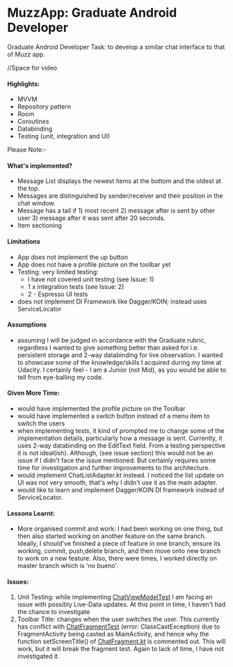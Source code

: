 # MuzzApp: Graduate Android Developer

Graduate Android Developer Task: to develop a similar chat interface to that of Muzz app. 

//Space for video

#### Highlights:
- MVVM
- Repository pattern
- Room
- Coroutines
- Databinding
- Testing (unit, integration and UI)

Please Note:-  

#### What's implemented?
- Message List displays the newest items at the bottom and the oldest at the top.
- Messages are distinguished by sender/receiver and their position in the chat window.
- Message has a tail if 1) most recent 2) message after is sent by other user 3) message after it was sent after 20 seconds.
- Item sectioning


#### Limitations
- App does not implement the up button
- App does not have a profile picture on the toolbar yet
- Testing: very limited testing:
    - I have not covered unit testing (see Issue: 1)
    - 1 x integration tests (see Issue: 2)
    - 2 - Espresso UI tests
- does not implement DI Framework like Dagger/KOIN; instead uses ServiceLocator


#### Assumptions
- assuming I will be judged in accordance with the Graduate rubric, regardless I wanted to give something better than asked for i.e. persistent storage
and 2-way databinding for live observation. I wanted to showcase some of the knowledge/skills I acquired during my time at Udacity. I certainly feel - I am a Junior (not Mid), as you would be able to tell from eye-balling my code. 


#### Given More Time: 
- would have implemented the profile picture on the Toolbar
- would have implemented a switch button instead of a menu item to switch the users
- when implementing tests, it kind of prompted me to change some of the implementation details, particularly
   how a message is sent. Currently, it uses 2-way databinding on the EditText field. From a testing perspective
   it is not ideal(ish). Although, (see issue section) this would not be an issue if I didn't face the issue mentioned. 
   But certainly requires some time for investigation and further improvements to the architecture. 
- would implement ChatListAdapter.kt instead. I noticed the list update on UI was not very smooth, that's why I didn't use it as the main adapter.
- would like to learn and implement Dagger/KOIN DI framework instead of ServiceLocator. 

#### Lessons Learnt:
- More organised commit and work: I had been working on one thing, but then also started working on another feature on the same branch. Ideally, I should've finished a piece of feature in one branch, ensure its working, commit, push,delete branch, and then move onto new branch to work on a new feature. Also, there were times, I worked directly on master branch which is 'no bueno'. 

#### Issues: 
1. Unit Testing: while implementing [ChatViewModelTest]() I am facing an issue with possibly Live-Data updates. 
At this point in time, I haven't had the chance to investigate
2. Toolbar Title: changes when the user switches the user. This currently has conflict with [ChatFragmentTest]() (error: ClassCastException) due to FragmentActivity being casted as MainActivity, and hence why the function setScreenTitle() of [ChatFragment.kt]() is commented out. This will work, but it will break the fragment test. Again to lack of time, I have not investigated it. 






